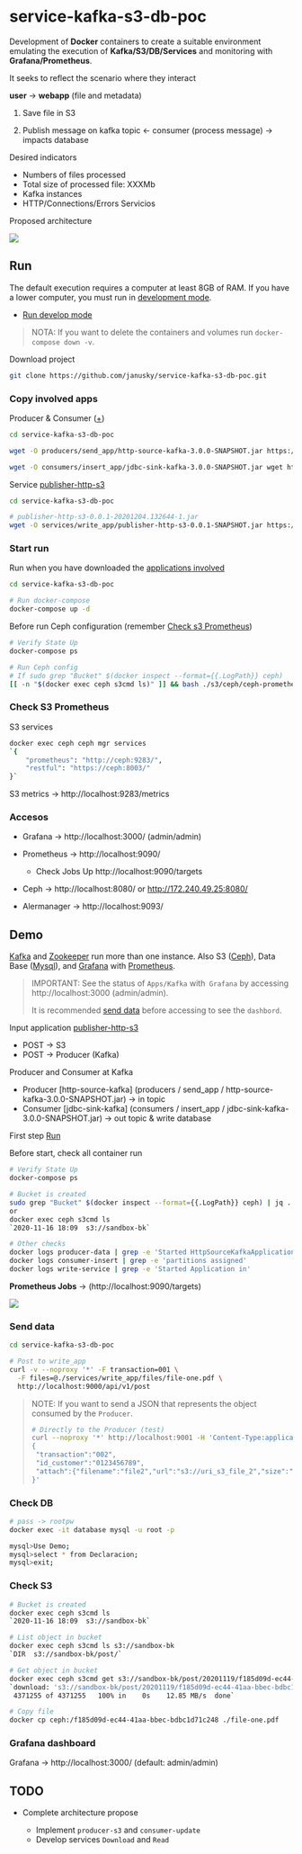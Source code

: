 # service-kafka-s3-db-poc

Development of **Docker** containers to create a suitable environment emulating the execution of **Kafka/S3/DB/Services** and monitoring with **Grafana/Prometheus**.

It seeks to reflect the scenario where they interact

**user** -> **webapp** (file and metadata)

1. Save file in S3

2. Publish message on kafka topic <- consumer (process message) -> impacts database

Desired indicators

* Numbers of files processed
* Total size of processed file: XXXMb
* Kafka instances 
* HTTP/Connections/Errors Servicios

Proposed architecture

![](docs/architecture-poc.png)

## Run

The default execution requires a computer at least 8GB of RAM. If you have a lower computer, you must run in [development mode](DEVELOPMENT.md#Run-develop-mode).

* [Run develop mode](DEVELOPMENT.md#Run-develop-mode)

>NOTA: If you want to delete the containers and volumes run `docker-compose down -v`.

Download project

```sh
git clone https://github.com/janusky/service-kafka-s3-db-poc.git
```

### Copy involved apps

Producer & Consumer ([+](https://spring.io/blog/2020/08/10/case-study-build-and-run-a-streaming-application-using-an-http-source-and-a-jdbc-sink))

```sh
cd service-kafka-s3-db-poc

wget -O producers/send_app/http-source-kafka-3.0.0-SNAPSHOT.jar https://repo.spring.io/snapshot/org/springframework/cloud/stream/app/http-source-kafka/3.0.0-SNAPSHOT/http-source-kafka-3.0.0-SNAPSHOT.jar

wget -O consumers/insert_app/jdbc-sink-kafka-3.0.0-SNAPSHOT.jar wget https://repo.spring.io/snapshot/org/springframework/cloud/stream/app/jdbc-sink-kafka/3.0.0-SNAPSHOT/jdbc-sink-kafka-3.0.0-SNAPSHOT.jar
```

Service [publisher-http-s3](https://github.com/janusky/publisher-http-s3)

```sh
cd service-kafka-s3-db-poc

# publisher-http-s3-0.0.1-20201204.132644-1.jar
wget -O services/write_app/publisher-http-s3-0.0.1-SNAPSHOT.jar https://github-production-registry-package-file-4f11e5.s3.amazonaws.com/317548766/a333d780-361c-11eb-880e-424cc1058ebc?X-Amz-Algorithm=AWS4-HMAC-SHA256&X-Amz-Credential=AKIAIWNJYAX4CSVEH53A%2F20201204%2Fus-east-1%2Fs3%2Faws4_request&X-Amz-Date=20201204T134442Z&X-Amz-Expires=300&X-Amz-Signature=da0f1db6015a43f573cbd4be6238c34b6f5bf004f911045d76897a7cef15a236&X-Amz-SignedHeaders=host&actor_id=0&key_id=0&repo_id=0&response-content-disposition=filename%3Dpublisher-http-s3-0.0.1-20201204.132644-1.jar&response-content-type=application%2Foctet-stream
```

### Start run

Run when you have downloaded the [applications involved](#Copy-involved-apps)

```sh
cd service-kafka-s3-db-poc

# Run docker-compose
docker-compose up -d
```

Before run Ceph configuration (remember [Check s3 Prometheus](#Check-S3-Prometheus))

```sh
# Verify State Up
docker-compose ps

# Run Ceph config
# If sudo grep "Bucket" $(docker inspect --format={{.LogPath}} ceph)
[[ -n "$(docker exec ceph s3cmd ls)" ]] && bash ./s3/ceph/ceph-prometheus.sh || echo -e "\e[31mWait for Ceph to finish"
```

### Check S3 Prometheus

S3 services

```sh
docker exec ceph ceph mgr services
`{
    "prometheus": "http://ceph:9283/",
    "restful": "https://ceph:8003/"
}`
```

S3 metrics -> http://localhost:9283/metrics

### Accesos

* Grafana -> http://localhost:3000/ (admin/admin)

* Prometheus -> http://localhost:9090/
  * Check Jobs Up http://localhost:9090/targets

* Ceph -> http://localhost:8080/ or http://172.240.49.25:8080/

* Alermanager -> http://localhost:9093/

## Demo

[Kafka](https://kafka.apache.org/) and [Zookeeper](https://zookeeper.apache.org/) run more than one instance. Also S3 ([Ceph](https://ceph.io/)), Data Base ([Mysql](https://www.mysql.com/)), and [Grafana](https://grafana.com/) with [Prometheus](https://prometheus.io/).

> IMPORTANT: See the status of `Apps/Kafka` with` Grafana` by accessing http://localhost:3000 (admin/admin).
>
> It is recommended [send data](#Send-data) before accessing to see the `dashbord`.

Input application [publisher-http-s3](https://github.com/janusky/publisher-http-s3.git)

* POST -> S3
* POST -> Producer (Kafka)

Producer and Consumer at Kafka

* Producer [http-source-kafka] (producers / send_app / http-source-kafka-3.0.0-SNAPSHOT.jar) -> in topic
* Consumer [jdbc-sink-kafka] (consumers / insert_app / jdbc-sink-kafka-3.0.0-SNAPSHOT.jar) -> out topic & write database

First step [Run](#Run)

Before start, check all container run

```sh
# Verify State Up
docker-compose ps

# Bucket is created
sudo grep "Bucket" $(docker inspect --format={{.LogPath}} ceph) | jq .
or
docker exec ceph s3cmd ls
`2020-11-16 18:09  s3://sandbox-bk`

# Other checks
docker logs producer-data | grep -e 'Started HttpSourceKafkaApplication'
docker logs consumer-insert | grep -e 'partitions assigned'
docker logs write-service | grep -e 'Started Application in'
```

**Prometheus Jobs** -> (http://localhost:9090/targets)

![](docs/images/prometheus-targets.png)

### Send data

```sh
cd service-kafka-s3-db-poc

# Post to write_app
curl -v --noproxy '*' -F transaction=001 \
  -F files=@./services/write_app/files/file-one.pdf \
  http://localhost:9000/api/v1/post
```

>NOTE: If you want to send a JSON that represents the object consumed by the `Producer`.
>
>```sh
># Directly to the Producer (test)
>curl --noproxy '*' http://localhost:9001 -H 'Content-Type:application/json' -d '
>{
>  "transaction":"002",
>  "id_customer":"0123456789",
>  "attach":{"filename":"file2","url":"s3://uri_s3_file_2","size":"1mb","mimetype":"zip"}
>}'
>```

### Check DB

```sh
# pass -> rootpw
docker exec -it database mysql -u root -p

mysql>Use Demo;
mysql>select * from Declaracion;
mysql>exit;
```

### Check S3

```sh
# Bucket is created
docker exec ceph s3cmd ls
`2020-11-16 18:09  s3://sandbox-bk`

# List object in bucket
docker exec ceph s3cmd ls s3://sandbox-bk
`DIR  s3://sandbox-bk/post/`

# Get object in bucket
docker exec ceph s3cmd get s3://sandbox-bk/post/20201119/f185d09d-ec44-41aa-bbec-bdbc1d71c248 f185d09d-ec44-41aa-bbec-bdbc1d71c248
`download: 's3://sandbox-bk/post/20201119/f185d09d-ec44-41aa-bbec-bdbc1d71c248' -> 'f185d09d-ec44-41aa-bbec-bdbc1d71c248'  [1 of 1]
 4371255 of 4371255   100% in    0s    12.85 MB/s  done`

# Copy file
docker cp ceph:/f185d09d-ec44-41aa-bbec-bdbc1d71c248 ./file-one.pdf
```

### Grafana dashboard

Grafana -> http://localhost:3000/ (default: admin/admin)

## TODO

* Complete architecture propose

  * Implement `producer-s3` and `consumer-update` 
  * Develop services `Download` and `Read`
